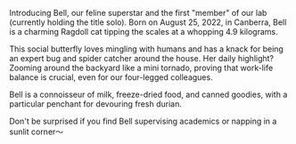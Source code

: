 Introducing Bell, our feline superstar and the first "member" of our lab (currently holding the title solo). Born on August 25, 2022, in Canberra, Bell is a charming Ragdoll cat tipping the scales at a whopping 4.9 kilograms.

This social butterfly loves mingling with humans and has a knack for being an expert bug and spider catcher around the house. Her daily highlight? Zooming around the backyard like a mini tornado, proving that work-life balance is crucial, even for our four-legged colleagues.

Bell is a connoisseur of milk, freeze-dried food, and canned goodies, with a particular penchant for devouring fresh durian.

Don't be surprised if you find Bell supervising academics or napping in a sunlit corner～
